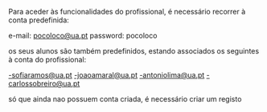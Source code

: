 Para aceder às funcionalidades do profissional, é necessário recorrer à conta predefinida: 

e-mail: pocoloco@ua.pt
password: pocoloco



os seus alunos são também predefinidos, estando associados os seguintes à conta do profissional:

-sofiaramos@ua.pt
-joaoamaral@ua.pt
-antoniolima@ua.pt
-carlossobreiro@ua.pt

só que ainda nao possuem conta criada, é necessário criar um registo
